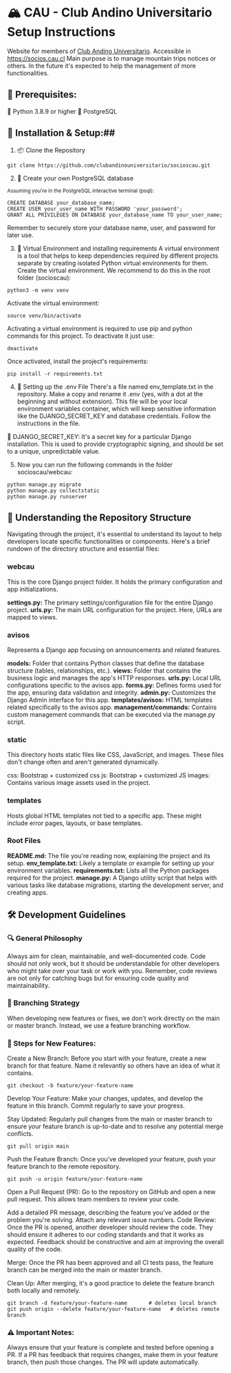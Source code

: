 # 🏔️ CAU - Club Andino Universitario Setup Instructions #
Website for members of [Club Andino Universitario](https://www.cau.cl). Accessible in https://socios.cau.cl
Main purpose is to manage mountain trips notices or others.
In the future it's expected to help the management of more functionalities.

## 📝 Prerequisites: ##
🐍 Python 3.8.9 or higher
🐘 PostgreSQL

## 🔧 Installation & Setup:##
1. 📦 Clone the Repository
```
git clone https://github.com/clubandinouniversitario/socioscau.git
```
2. 🔐 Create your own PostgreSQL database

<sub>Assuming you're in the PostgreSQL interactive terminal (psql):</sub>
```
CREATE DATABASE your_database_name;
CREATE USER your_user_name WITH PASSWORD 'your_password';
GRANT ALL PRIVILEGES ON DATABASE your_database_name TO your_user_name;
```
Remember to securely store your database name, user, and password for later use.

3. 🍃 Virtual Environment and installing requirements
A virtual environment is a tool that helps to keep dependencies required by different projects separate by creating isolated Python virtual environments for them.
Create the virtual environment. We recommend to do this in the root folder (socioscau):
```
python3 -m venv venv
```
Activate the virtual environment:
```
source venv/bin/activate
```
Activating a virtual environment is required to use pip and python commands for this project.
To deactivate it just use:
```
deactivate
```
Once activated, install the project's requirements:
```
pip install -r requirements.txt
```
4. 🔑 Setting up the .env File
There's a file named env_template.txt in the repository. Make a copy and rename it .env (yes, with a dot at the beginning and without extension). This file will be your local environment variables container, which will keep sensitive information like the DJANGO_SECRET_KEY and database credentials. Follow the instructions in the file.

🔹 DJANGO_SECRET_KEY: It's a secret key for a particular Django installation. This is used to provide cryptographic signing, and should be set to a unique, unpredictable value.

5. Now you can run the following commands in the folder socioscau/webcau:
```
python manage.py migrate
python manage.py collectstatic
python manage.py runserver
```


## 📂 Understanding the Repository Structure ##
Navigating through the project, it's essential to understand its layout to help developers locate specific functionalities or components. Here's a brief rundown of the directory structure and essential files:

### webcau ###

This is the core Django project folder. It holds the primary configuration and app initializations.

**settings.py:** The primary settings/configuration file for the entire Django project.
**urls.py:** The main URL configuration for the project. Here, URLs are mapped to views.

### avisos ###
Represents a Django app focusing on announcements and related features.

**models:** Folder that contains Python classes that define the database structure (tables, relationships, etc.).
**views:** Folder that contains the business logic and manages the app's HTTP responses.
**urls.py:** Local URL configurations specific to the avisos app.
**forms.py:** Defines forms used for the app, ensuring data validation and integrity.
**admin.py:** Customizes the Django Admin interface for this app.
**templates/avisos:** HTML templates related specifically to the avisos app.
**management/commands:** Contains custom management commands that can be executed via the manage.py script.

### static ###
This directory hosts static files like CSS, JavaScript, and images. These files don't change often and aren't generated dynamically.

css: Bootstrap + customized css
js: Bootstrap + customized JS
images: Contains various image assets used in the project.

### templates ###
Hosts global HTML templates not tied to a specific app. These might include error pages, layouts, or base templates.

### Root Files ###
**README.md:** The file you're reading now, explaining the project and its setup.
**env_template.txt:** Likely a template or example for setting up your environment variables.
**requirements.txt:** Lists all the Python packages required for the project.
**manage.py:** A Django utility script that helps with various tasks like database migrations, starting the development server, and creating apps.


## 🛠️ Development Guidelines ##
### 🔍 General Philosophy ###
Always aim for clean, maintainable, and well-documented code. Code should not only work, but it should be understandable for other developers who might take over your task or work with you. Remember, code reviews are not only for catching bugs but for ensuring code quality and maintainability.

### 🌳 Branching Strategy ###
When developing new features or fixes, we don't work directly on the main or master branch. Instead, we use a feature branching workflow.

### 📜 Steps for New Features: ###
Create a New Branch: Before you start with your feature, create a new branch for that feature. Name it relevantly so others have an idea of what it contains.

```
git checkout -b feature/your-feature-name
```

Develop Your Feature: Make your changes, updates, and develop the feature in this branch. Commit regularly to save your progress.

Stay Updated: Regularly pull changes from the main or master branch to ensure your feature branch is up-to-date and to resolve any potential merge conflicts.

```
git pull origin main
```
Push the Feature Branch: Once you've developed your feature, push your feature branch to the remote repository.

```
git push -u origin feature/your-feature-name
```
Open a Pull Request (PR): Go to the repository on GitHub and open a new pull request. This allows team members to review your code.

Add a detailed PR message, describing the feature you've added or the problem you're solving.
Attach any relevant issue numbers.
Code Review: Once the PR is opened, another developer should review the code. They should ensure it adheres to our coding standards and that it works as expected. Feedback should be constructive and aim at improving the overall quality of the code.

Merge: Once the PR has been approved and all CI tests pass, the feature branch can be merged into the main or master branch.

Clean Up: After merging, it's a good practice to delete the feature branch both locally and remotely.

```
git branch -d feature/your-feature-name       # deletes local branch
git push origin --delete feature/your-feature-name   # deletes remote branch
```
### ⚠️ Important Notes: ###
Always ensure that your feature is complete and tested before opening a PR.
If a PR has feedback that requires changes, make them in your feature branch, then push those changes. The PR will update automatically.



